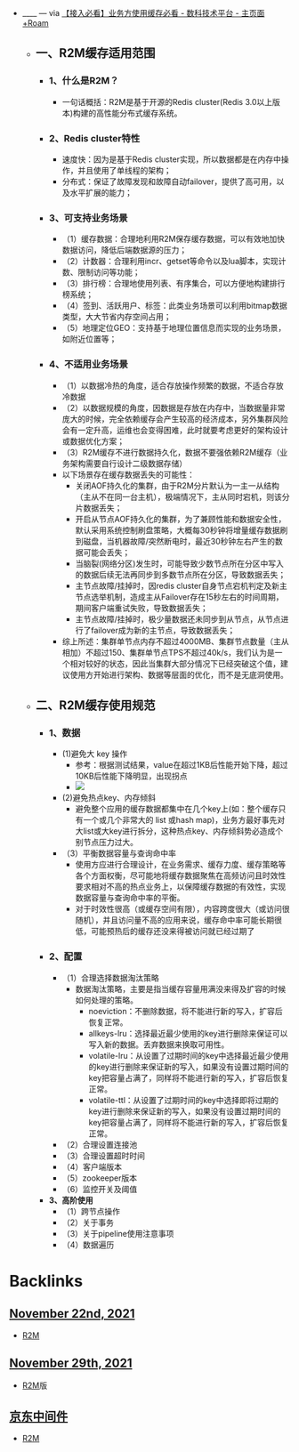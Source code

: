 - ____ — via [【接入必看】业务方使用缓存必看 - 数科技术平台 - 主页面](https://cf.jd.com/pages/viewpage.action?pageId=350685726) [+Roam](<+Roam.md>)
    - ## **一、R2M缓存适用范围**
        - ### **1、什么是R2M？**
            - 一句话概括：R2M是基于开源的Redis cluster(Redis 3.0以上版本)构建的高性能分布式缓存系统。
        - ### **2、Redis cluster特性**
            - 速度快：因为是基于Redis cluster实现，所以数据都是在内存中操作，并且使用了单线程的架构；
            - 分布式：保证了故障发现和故障自动failover，提供了高可用，以及水平扩展的能力；
        - ### **3、可支持业务场景**
            - （1）缓存数据：合理地利用R2M保存缓存数据，可以有效地加快数据访问，降低后端数据源的压力；
            - （2）计数器：合理利用incr、getset等命令以及lua脚本，实现计数、限制访问等功能；
            - （3）排行榜：合理地使用列表、有序集合，可以方便地构建排行榜系统；
            - （4）签到、活跃用户、标签：此类业务场景可以利用bitmap数据类型，大大节省内存空间占用；
            - （5）地理定位GEO：支持基于地理位置信息而实现的业务场景，如附近位置等；
        - ### **4、不适用业务场景**
            - （1）以数据冷热的角度，适合存放操作频繁的数据，不适合存放冷数据
            - （2）以数据规模的角度，因数据是存放在内存中，当数据量非常庞大的时候，完全依赖缓存会产生较高的经济成本，另外集群风险会有一定升高，运维也会变得困难，此时就要考虑更好的架构设计或数据优化方案；
            - （3）R2M缓存不进行数据持久化，数据不要强依赖R2M缓存（业务架构需要自行设计二级数据存储）
            - 以下场景存在缓存数据丢失的可能性：
                - 关闭AOF持久化的集群，由于R2M分片默认为一主一从结构（主从不在同一台主机），极端情况下，主从同时宕机，则该分片数据丢失；
                - 开启从节点AOF持久化的集群，为了兼顾性能和数据安全性，默认采用系统控制刷盘策略，大概每30秒钟将增量缓存数据刷到磁盘，当机器故障/突然断电时，最近30秒钟左右产生的数据可能会丢失；
                - 当脑裂(网络分区)发生时，可能导致少数节点所在分区中写入的数据后续无法再同步到多数节点所在分区，导致数据丢失；
                - 主节点故障/挂掉时，因redis cluster自身节点宕机判定及新主节点选举机制，造成主从Failover存在15秒左右的时间周期，期间客户端重试失败，导致数据丢失；
                - 主节点故障/挂掉时，极少量数据还未同步到从节点，从节点进行了failover成为新的主节点，导致数据丢失；
            - 综上所述：集群单节点内存不超过4000MB、集群节点数量（主从相加）不超过150、集群单节点TPS不超过40k/s，我们认为是一个相对较好的状态，因此当集群大部分情况下已经突破这个值，建议使用方开始进行架构、数据等层面的优化，而不是无底洞使用。
    - ## **二、R2M缓存使用规范**
        - ### **1、数据**
            - (1)避免大 key 操作
                - 参考：根据测试结果，value在超过1KB后性能开始下降，超过10KB后性能下降明显，出现拐点
                - ![](https://firebasestorage.googleapis.com/v0/b/firescript-577a2.appspot.com/o/imgs%2Fapp%2Flxyer%2FRgpS6gQFuT.png?alt=media&token=c8da68d0-6aa6-4be5-8519-f194ebe44ede)
            - (2)避免热点key、内存倾斜
                - 避免整个应用的缓存数据都集中在几个key上(如：整个缓存只有一个或几个非常大的 list 或hash map)，业务方最好事先对大list或大key进行拆分，这种热点key、内存倾斜势必造成个别节点压力过大。
            - （3）平衡数据容量与查询命中率
                - 使用方应进行合理设计，在业务需求、缓存力度、缓存策略等各个方面权衡，尽可能地将缓存数据聚焦在高频访问且时效性要求相对不高的热点业务上，以保障缓存数据的有效性，实现数据容量与查询命中率的平衡。
                - 对于时效性很高（或缓存空间有限），内容跨度很大（或访问很随机），并且访问量不高的应用来说，缓存命中率可能长期很低，可能预热后的缓存还没来得被访问就已经过期了
        - ### **2、配置**
            - （1）合理选择数据淘汰策略
                - 数据淘汰策略，主要是指当缓存容量用满没来得及扩容的时候如何处理的策略。
                    - noeviction：不删除数据，将不能进行新的写入，扩容后恢复正常。
                    - allkeys-lru：选择最近最少使用的key进行删除来保证可以写入新的数据。丢弃数据来换取可用性。
                    - volatile-lru：从设置了过期时间的key中选择最近最少使用的key进行删除来保证新的写入，如果没有设置过期时间的key把容量占满了，同样将不能进行新的写入，扩容后恢复正常。
                    - volatile-ttl：从设置了过期时间的key中选择即将过期的key进行删除来保证新的写入，如果没有设置过期时间的key把容量占满了，同样将不能进行新的写入，扩容后恢复正常。
            - （2）合理设置连接池
            - （3）合理设置超时时间
            - （4）客户端版本
            - （5）zookeeper版本
            - （6）监控开关及阈值
        - **3、高阶使用**
            - （1）跨节点操作
            - （2）关于事务
            - （3）关于pipeline使用注意事项
            - （4）数据遍历

# Backlinks
## [November 22nd, 2021](<November 22nd, 2021.md>)
- [R2M](<R2M.md>)

## [November 29th, 2021](<November 29th, 2021.md>)
- [R2M](<R2M.md>)版

## [京东中间件](<京东中间件.md>)
- [R2M](<R2M.md>)

